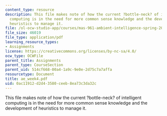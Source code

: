 ```yaml
---
content_type: resource
description: This file makes note of how the current ?bottle-neck? of intelligent
  computing is in the need for more common sense knowledge and the development of
  heuristics to manage it.
file: /ol-ocw-studio-app/courses/mas-961-ambient-intelligence-spring-2005/0ac11912d2d43580ceeb8ea73c3da32c_ae_week4.pdf
file_size: 46019
file_type: application/pdf
learning_resource_types:
- Assignments
license: https://creativecommons.org/licenses/by-nc-sa/4.0/
ocw_type: OCWFile
parent_title: Assignments
parent_type: CourseSection
parent_uid: 514cf668-00a4-1a9c-9e0e-2d75c7a7affa
resourcetype: Document
title: ae_week4.pdf
uid: 0ac11912-d2d4-3580-ceeb-8ea73c3da32c
---
```

This file makes note of how the current ?bottle-neck? of intelligent computing is in the need for more common sense knowledge and the development of heuristics to manage it.